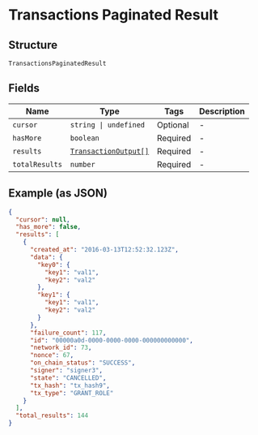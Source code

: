 
# Transactions Paginated Result

## Structure

`TransactionsPaginatedResult`

## Fields

| Name | Type | Tags | Description |
|  --- | --- | --- | --- |
| `cursor` | `string \| undefined` | Optional | - |
| `hasMore` | `boolean` | Required | - |
| `results` | [`TransactionOutput[]`](../../doc/models/transaction-output.md) | Required | - |
| `totalResults` | `number` | Required | - |

## Example (as JSON)

```json
{
  "cursor": null,
  "has_more": false,
  "results": [
    {
      "created_at": "2016-03-13T12:52:32.123Z",
      "data": {
        "key0": {
          "key1": "val1",
          "key2": "val2"
        },
        "key1": {
          "key1": "val1",
          "key2": "val2"
        }
      },
      "failure_count": 117,
      "id": "00000a0d-0000-0000-0000-000000000000",
      "network_id": 73,
      "nonce": 67,
      "on_chain_status": "SUCCESS",
      "signer": "signer3",
      "state": "CANCELLED",
      "tx_hash": "tx_hash9",
      "tx_type": "GRANT_ROLE"
    }
  ],
  "total_results": 144
}
```

